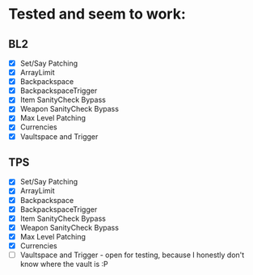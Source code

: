 # Tested and seem to work:
## BL2
- [x] Set/Say Patching
- [x] ArrayLimit
- [x] Backpackspace
- [x] BackpackspaceTrigger
- [x] Item SanityCheck Bypass
- [x] Weapon SanityCheck Bypass
- [x] Max Level Patching
- [x] Currencies
- [x] Vaultspace and Trigger

## TPS
- [x] Set/Say Patching
- [x] ArrayLimit
- [x] Backpackspace
- [x] BackpackspaceTrigger
- [x] Item SanityCheck Bypass
- [x] Weapon SanityCheck Bypass
- [x] Max Level Patching
- [x] Currencies
- [ ] Vaultspace and Trigger - open for testing, because I honestly don't know where the vault is :P
